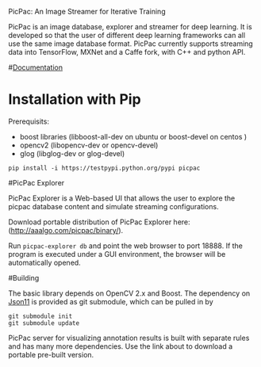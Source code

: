 PicPac: An Image Streamer for Iterative Training

PicPac is an image database, explorer and streamer for deep learning.
It is developed so that the user of different deep learning frameworks
can all use the same image database format.  PicPac currently supports
streaming data into TensorFlow, MXNet and a Caffe fork, with C++ and
python API. 

#[Documentation](http://picpac.readthedocs.org/en/latest/)

# Installation with Pip
Prerequisits:
- boost libraries  (libboost-all-dev on ubuntu or boost-devel on centos )
- opencv2  (libopencv-dev or opencv-devel)
- glog  (libglog-dev or glog-devel)

```
pip install -i https://testpypi.python.org/pypi picpac
```

#PicPac Explorer

PicPac Explorer is a Web-based UI that allows the user to explore the
picpac database content and simulate streaming configurations.

Download portable distribution of PicPac Explorer here: (http://aaalgo.com/picpac/binary/).

Run ```picpac-explorer db``` and point the web browser to port 18888.  If the program is executed under a GUI environment, the browser will be automatically opened.

#Building

The basic library depends on OpenCV 2.x and Boost.  The dependency on [Json11](https://github.com/dropbox/json11)
is provided as git submodule, which can be pulled in by 
```
git submodule init
git submodule update
```

PicPac server for visualizing annotation results is built with separate rules and has many more
dependencies.  Use the link about to download a portable pre-built version.
